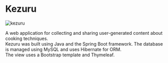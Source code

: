 # Kezuru
![kezuru](https://user-images.githubusercontent.com/28266072/83982516-23d77c80-a8f5-11ea-96f7-5228b12360c3.jpeg)

A web application for collecting and sharing user-generated content about cooking techniques.  
Kezuru was built using Java and the Spring Boot framework. 
The database is managed using MySQL and uses Hibernate for ORM.  
The view uses a Bootstrap template and Thymeleaf.

